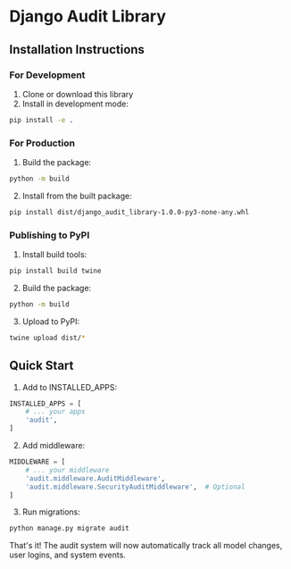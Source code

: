 # Django Audit Library

## Installation Instructions

### For Development

1. Clone or download this library
2. Install in development mode:
```bash
pip install -e .
```

### For Production

1. Build the package:
```bash
python -m build
```

2. Install from the built package:
```bash
pip install dist/django_audit_library-1.0.0-py3-none-any.whl
```

### Publishing to PyPI

1. Install build tools:
```bash
pip install build twine
```

2. Build the package:
```bash
python -m build
```

3. Upload to PyPI:
```bash
twine upload dist/*
```

## Quick Start

1. Add to INSTALLED_APPS:
```python
INSTALLED_APPS = [
    # ... your apps
    'audit',
]
```

2. Add middleware:
```python
MIDDLEWARE = [
    # ... your middleware
    'audit.middleware.AuditMiddleware',
    'audit.middleware.SecurityAuditMiddleware',  # Optional
]
```

3. Run migrations:
```bash
python manage.py migrate audit
```

That's it! The audit system will now automatically track all model changes, user logins, and system events.